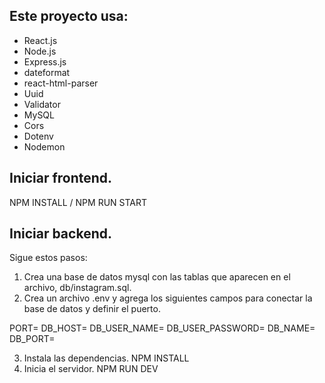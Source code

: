 ## Este proyecto usa:

- React.js
- Node.js
- Express.js
- dateformat
- react-html-parser
- Uuid
- Validator
- MySQL
- Cors
- Dotenv
- Nodemon

## Iniciar frontend.

NPM INSTALL / NPM RUN START

## Iniciar backend.

Sigue estos pasos:

1. Crea una base de datos mysql con las tablas que aparecen en el archivo, db/instagram.sql.
2. Crea un archivo .env y agrega los siguientes campos para conectar la base de datos y definir el puerto.

PORT=
DB_HOST=
DB_USER_NAME=
DB_USER_PASSWORD=
DB_NAME=
DB_PORT=

3. Instala las dependencias. NPM INSTALL
4. Inicia el servidor. NPM RUN DEV
